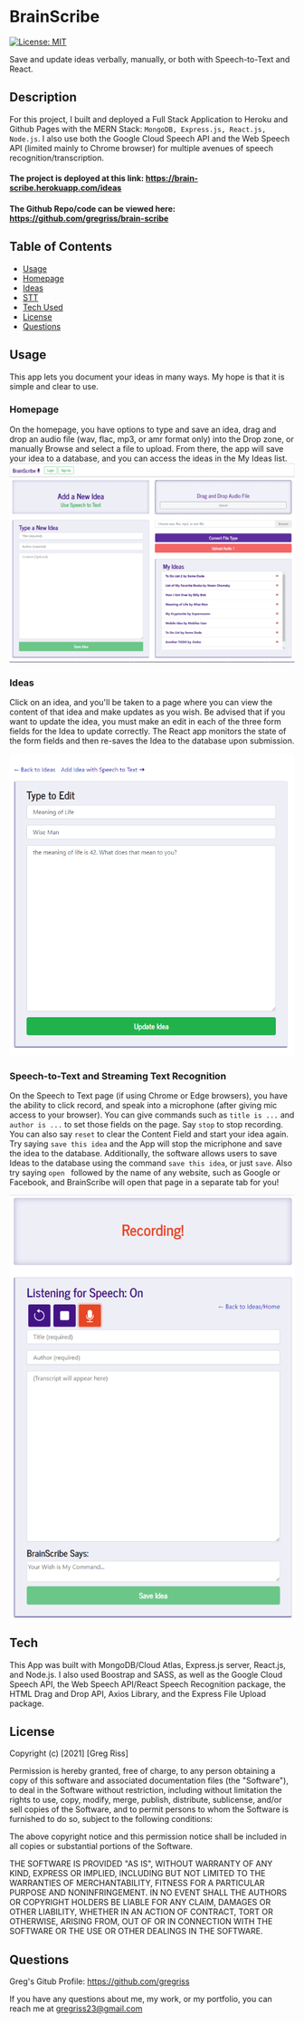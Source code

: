 # BrainScribe  
[![License: MIT](https://img.shields.io/badge/License-MIT-yellow.svg)](https://opensource.org/licenses/MIT)  

Save and update ideas verbally, manually, or both with Speech-to-Text and React.

## Description

For this project, I built and deployed a Full Stack Application to Heroku and Github Pages with the MERN Stack: `MongoDB, Express.js, React.js, Node.js`. I also use both the Google Cloud Speech API and the Web Speech API (limited mainly to Chrome browser) for multiple avenues of speech recognition/transcription. 

#### The project is deployed at this link: https://brain-scribe.herokuapp.com/ideas

#### The Github Repo/code can be viewed here: https://github.com/gregriss/brain-scribe

## Table of Contents  

- [Usage](#usage) 
- [Homepage](#homepage)
- [Ideas](#ideas)  
- [STT](#speech-to-text-and-streaming-text-recognition)
- [Tech Used](#tech)
- [License](#license)  
- [Questions](#questions)

## Usage

This app lets you document your ideas in many ways. My hope is that it is simple and clear to use.   

### Homepage
On the homepage, you have options to type and save an idea, drag and drop an audio file (wav, flac, mp3, or amr format only) into the Drop zone, or manually Browse and select a file to upload. From there, the app will save your idea to a database, and you can access the ideas in the My Ideas list. 
![Greg's Homepage](resources/homepage.png)

### Ideas
Click on an idea, and you'll be taken to a page where you can view the content of that idea and make updates as you wish. Be advised that if you want to update the idea, you must make an edit in each of the three form fields for the Idea to update correctly. The React app monitors the state of the form fields and then re-saves the Idea to the database upon submission.

![Detail](resources/detail-page.png)  

### Speech-to-Text and Streaming Text Recognition  
On the Speech to Text page (if using Chrome or Edge browsers), you have the ability to click record, and speak into a microphone (after giving mic access to your browser). You can give commands such as `title is ...` and `author is ...` to set those fields on the page. Say `stop` to stop recording. You can also say `reset` to clear the Content Field and start your idea again. Try saying `save this idea` and the App will stop the micriphone and save the idea to the database. Additionally, the software allows users to save Ideas to the database using the command `save this idea`, or just `save`. Also try saying `open ` followed by the name of any website, such as Google or Facebook, and BrainScribe will open that page in a separate tab for you! 

![Speech to Text](resources/speech-page.png)

## Tech  

This App was built with MongoDB/Cloud Atlas, Express.js server, React.js, and Node.js. I also used Boostrap and SASS, as well as the Google Cloud Speech API, the Web Speech API/React Speech Recognition package, the HTML Drag and Drop API, Axios Library, and the Express File Upload package.  

## License

Copyright (c) [2021] [Greg Riss]

Permission is hereby granted, free of charge, to any person obtaining a copy
of this software and associated documentation files (the "Software"), to deal
in the Software without restriction, including without limitation the rights
to use, copy, modify, merge, publish, distribute, sublicense, and/or sell
copies of the Software, and to permit persons to whom the Software is
furnished to do so, subject to the following conditions:

The above copyright notice and this permission notice shall be included in all
copies or substantial portions of the Software.

THE SOFTWARE IS PROVIDED "AS IS", WITHOUT WARRANTY OF ANY KIND, EXPRESS OR
IMPLIED, INCLUDING BUT NOT LIMITED TO THE WARRANTIES OF MERCHANTABILITY,
FITNESS FOR A PARTICULAR PURPOSE AND NONINFRINGEMENT. IN NO EVENT SHALL THE
AUTHORS OR COPYRIGHT HOLDERS BE LIABLE FOR ANY CLAIM, DAMAGES OR OTHER
LIABILITY, WHETHER IN AN ACTION OF CONTRACT, TORT OR OTHERWISE, ARISING FROM,
OUT OF OR IN CONNECTION WITH THE SOFTWARE OR THE USE OR OTHER DEALINGS IN THE SOFTWARE.  

## Questions  

Greg's Gitub Profile: https://github.com/gregriss  

If you have any questions about me, my work, or my portfolio, you can reach me at [gregriss23@gmail.com](mailto:gregriss23@gmail.com)
